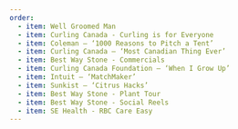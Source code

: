 ```yaml
---
order:
  - item: Well Groomed Man
  - item: Curling Canada - Curling is for Everyone
  - item: Coleman – ‘1000 Reasons to Pitch a Tent’
  - item: Curling Canada – ‘Most Canadian Thing Ever’
  - item: Best Way Stone - Commercials
  - item: Curling Canada Foundation – ‘When I Grow Up’
  - item: Intuit – ‘MatchMaker’
  - item: Sunkist – ‘Citrus Hacks’
  - item: Best Way Stone - Plant Tour
  - item: Best Way Stone - Social Reels
  - item: SE Health - RBC Care Easy
---
```

